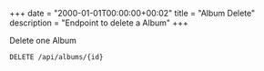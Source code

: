 +++
date = "2000-01-01T00:00:00+00:02"
title = "Album Delete"
description = "Endpoint to delete a Album"
+++

Delete one Album

  ```
  DELETE /api/albums/{id}
  ```
